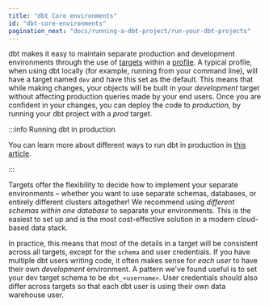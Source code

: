 ```yaml
---
title: "dbt Core environments"
id: "dbt-core-environments"
pagination_next: "docs/running-a-dbt-project/run-your-dbt-projects"
---
```


dbt makes it easy to maintain separate production and development environments through the use of [targets](/reference/dbt-jinja-functions/target.md) within a [profile](/docs/core/connect-data-platform/profiles.yml). A typical profile, when using dbt locally (for example, running from your command line), will have a target named `dev` and have this set as the default. This means that while making changes, your objects will be built in your _development_ target without affecting production queries made by your end users. Once you are confident in your changes, you can deploy the code to _production_, by running your dbt project with a _prod_ target.

:::info Running dbt in production

You can learn more about different ways to run dbt in production in [this article](/docs/deploy/deployments).

:::

Targets offer the flexibility to decide how to implement your separate environments – whether you want to use separate schemas, databases, or entirely different clusters altogether! We recommend using _different schemas within one database_ to separate your environments. This is the easiest to set up and is the most cost-effective solution in a modern cloud-based data stack.

In practice, this means that most of the details in a target will be consistent across all targets, except for the `schema` and user credentials. If you have multiple dbt users writing code, it often makes sense for _each user_ to have their own _development_ environment. A pattern we've found useful is to set your dev target schema to be `dbt_<username>`. User credentials should also differ across targets so that each dbt user is using their own data warehouse user.
